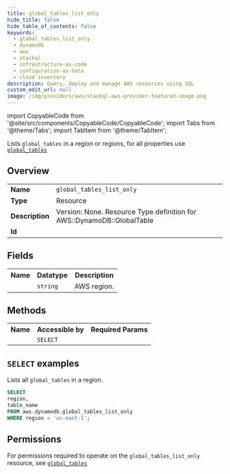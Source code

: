 ```yaml
---
title: global_tables_list_only
hide_title: false
hide_table_of_contents: false
keywords:
  - global_tables_list_only
  - dynamodb
  - aws
  - stackql
  - infrastructure-as-code
  - configuration-as-data
  - cloud inventory
description: Query, deploy and manage AWS resources using SQL
custom_edit_url: null
image: /img/providers/aws/stackql-aws-provider-featured-image.png
---
```


import CopyableCode from '@site/src/components/CopyableCode/CopyableCode';
import Tabs from '@theme/Tabs';
import TabItem from '@theme/TabItem';

Lists <code>global_tables</code> in a region or regions, for all properties use <a href="/providers/aws/serviceName/global_tables/"><code>global_tables</code></a>

## Overview
<table><tbody>
<tr><td><b>Name</b></td><td><code>global_tables_list_only</code></td></tr>
<tr><td><b>Type</b></td><td>Resource</td></tr>
<tr><td><b>Description</b></td><td>Version: None. Resource Type definition for AWS::DynamoDB::GlobalTable</td></tr>
<tr><td><b>Id</b></td><td><CopyableCode code="aws.dynamodb.global_tables_list_only" /></td></tr>
</tbody></table>

## Fields
<table><tbody><tr><th>Name</th><th>Datatype</th><th>Description</th></tr><tr><td><CopyableCode code="region" /></td><td><code>string</code></td><td>AWS region.</td></tr>
</tbody></table>

## Methods

<table><tbody>
  <tr>
    <th>Name</th>
    <th>Accessible by</th>
    <th>Required Params</th>
  </tr>
  <tr>
    <td><CopyableCode code="list_resources" /></td>
    <td><code>SELECT</code></td>
    <td><CopyableCode code="region" /></td>
  </tr>
</tbody></table>

## `SELECT` examples
Lists all <code>global_tables</code> in a region.
```sql
SELECT
region,
table_name
FROM aws.dynamodb.global_tables_list_only
WHERE region = 'us-east-1';
```


## Permissions

For permissions required to operate on the <code>global_tables_list_only</code> resource, see <a href="/providers/aws/dynamodb/global_tables/#permissions"><code>global_tables</code></a>

